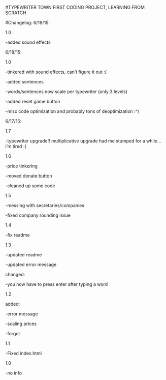 
#TYPEWRITER TOWN
FIRST CODING PROJECT, LEARNING FROM SCRATCH

#Changelog:
6/19/15:

1.0

-added sound effects


6/18/15:

1.0

-tinkered with sound effects, can’t figure it out :(


-added sentences

-words/sentences now scale per typewriter (only 3 levels)

-added reset game button

-misc code optimization and probably tons of deoptimization :^)


6/17/15: 

1.7

-typewriter upgrade!! multiplicative upgrade had me stumped for a while... i’m tired :(


1.6

-price tinkering

-moved donate button

-cleaned up some code


1.5

-messing with secretaries/companies

-fixed company rounding issue


1.4

-fix readme


1.3

-updated readme

-updated error message

changed:

-you now have to press enter after typing a word


1.2 

added:

-error message

-scaling prices

-forgot


1.1

-Fixed index.html


1.0

-no info
